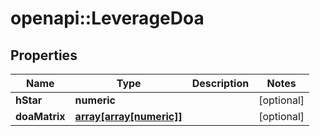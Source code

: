 # openapi::LeverageDoa


## Properties
Name | Type | Description | Notes
------------ | ------------- | ------------- | -------------
**hStar** | **numeric** |  | [optional] 
**doaMatrix** | [**array[array[numeric]]**](array.md) |  | [optional] 


